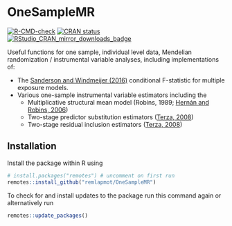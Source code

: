 # OneSampleMR
<!-- badges: start -->
[![R-CMD-check](https://github.com/remlapmot/OneSampleMR/workflows/R-CMD-check/badge.svg)](https://github.com/remlapmot/OneSampleMR/actions?workflow=R-CMD-check)
[![CRAN status](https://www.r-pkg.org/badges/version/OneSampleMR)](https://cran.r-project.org/package=OneSampleMR)
[![RStudio_CRAN_mirror_downloads_badge](http://cranlogs.r-pkg.org/badges/grand-total/OneSampleMR?color=blue)](https://CRAN.R-project.org/package=OneSampleMR)
<!-- badges: end -->

Useful functions for one sample, individual level data, Mendelian randomization / instrumental variable 
analyses, including implementations of:

* The [Sanderson and Windmeijer (2016)](https://doi.org/10.1016/j.jeconom.2015.06.004) conditional F-statistic for multiple exposure models.
* Various one-sample instrumental variable estimators including the
  * Multiplicative structural mean model (Robins, 1989; [Hernán and Robins, 2006](https://doi.org/10.1097/01.ede.0000222409.00878.37))<!--  * Logistic structural mean model (Robins, 1989; [Vansteelandt and Goetghebeur, 2003](https://doi.org/10.1046/j.1369-7412.2003.00417.x)) -->
  * Two-stage predictor substitution estimators ([Terza, 2008](https://doi.org/10.1016/j.jhealeco.2007.09.009))
  * Two-stage residual inclusion estimators ([Terza, 2008](https://doi.org/10.1016/j.jhealeco.2007.09.009))

## Installation

Install the package within R using
``` r
# install.packages("remotes") # uncomment on first run
remotes::install_github("remlapmot/OneSampleMR")
```

To check for and install updates to the package run this command again or alternatively run
``` r
remotes::update_packages()
```

